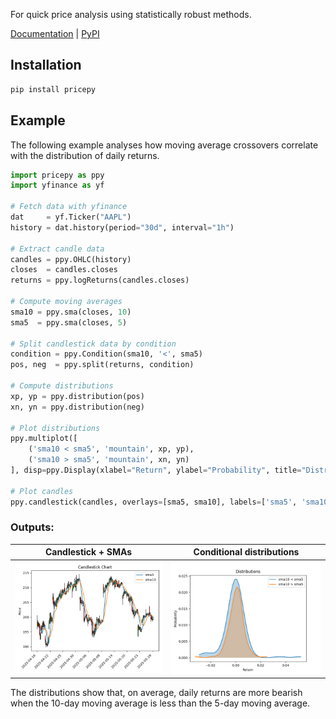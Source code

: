 For quick price analysis using statistically robust methods.

[Documentation](https://omer-amin.github.io/pricepy/) | [PyPI](https://pypi.org/project/pricepy/)

## Installation

```bash
pip install pricepy
```

## Example

The following example analyses how moving average crossovers correlate with the distribution of daily returns.

```python
import pricepy as ppy
import yfinance as yf

# Fetch data with yfinance
dat     = yf.Ticker("AAPL")
history = dat.history(period="30d", interval="1h")

# Extract candle data
candles = ppy.OHLC(history)
closes  = candles.closes
returns = ppy.logReturns(candles.closes)

# Compute moving averages
sma10 = ppy.sma(closes, 10)
sma5  = ppy.sma(closes, 5)

# Split candlestick data by condition
condition = ppy.Condition(sma10, '<', sma5)
pos, neg  = ppy.split(returns, condition)

# Compute distributions
xp, yp = ppy.distribution(pos)
xn, yn = ppy.distribution(neg)

# Plot distributions
ppy.multiplot([
    ('sma10 < sma5', 'mountain', xp, yp),
    ('sma10 > sma5', 'mountain', xn, yn)
], disp=ppy.Display(xlabel="Return", ylabel="Probability", title="Distributions"))

# Plot candles
ppy.candlestick(candles, overlays=[sma5, sma10], labels=['sma5', 'sma10'])
```

### Outputs:

| Candlestick + SMAs               | Conditional distributions      |
|:--------------------------------:|:------------------------------:|
| ![Candles](./images/candle_output.png) | ![Histogram](./images/dist_output.png) |

The distributions show that, on average, daily returns are more bearish when the 10-day moving average is less than the 5-day moving average.
